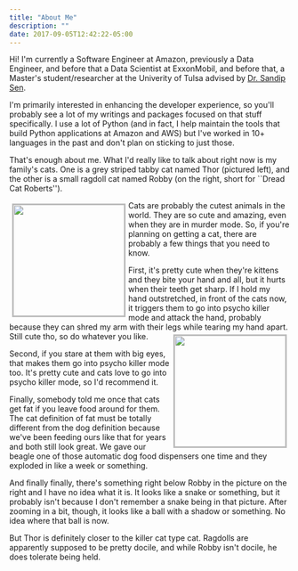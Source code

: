 ```yaml
---
title: "About Me"
description: ""
date: 2017-09-05T12:42:22-05:00
---
```


Hi! I'm currently a Software Engineer at Amazon, previously a Data
Engineer, and before that a Data Scientist at ExxonMobil, and before
that, a Master's student/researcher at the Univerity of Tulsa advised
by [Dr. Sandip Sen](http://www.ens.utulsa.edu/~sandip/).

I'm primarily interested in enhancing the developer experience, so
you'll probably see a lot of my writings and packages focused on that
stuff specifically. I use a lot of Python (and in fact, I help
maintain the tools that build Python applications at Amazon and AWS)
but I've worked in 10+ languages in the past and don't plan on
sticking to just those.

That's enough about me. What I'd really like to talk about right now
is my family's cats. One is a grey striped tabby cat named Thor
(pictured left), and the other is a small ragdoll cat named Robby (on
the right, short for ``Dread Cat Roberts'').

<img src="/photos/thor-1.jpg" style="border: 2px solid #BBB; width:
200px; display: inline; float: left; margin: 5px;"> Cats are probably
the cutest animals in the world. They are so cute and amazing, even
when they are in murder mode. So, if you're planning on getting a cat,
there are probably a few things that you need to know.

First, it's pretty cute when they're kittens and they bite your hand
and all, but it hurts when their teeth get sharp. If I hold my hand
outstretched, in front of the cats now, it triggers them to go into
psycho killer mode and attack the hand, probably because they can
shred my arm with their legs while tearing my hand apart. Still cute
tho, so do whatever you like.  <img src="/photos/robby-1.jpg"
style="border: 2px solid #BBB; width: 200px; display: inline; float:
right; margin: 5px;">

Second, if you stare at them with big eyes, that makes them go into
psycho killer mode too. It's pretty cute and cats love to go into
psycho killer mode, so I'd recommend it.

Finally, somebody told me once that cats get fat if you leave food
around for them. The cat definition of fat must be totally different
from the dog definition because we've been feeding ours like that for
years and both still look great. We gave our beagle one of those
automatic dog food dispensers one time and they exploded in like a
week or something.

And finally finally, there's something right below Robby in the
picture on the right and I have no idea what it is. It looks like a
snake or something, but it probably isn't because I don't remember a
snake being in that picture. After zooming in a bit, though, it looks
like a ball with a shadow or something. No idea where that ball is now.

But Thor is definitely closer to the killer cat type cat. Ragdolls are
apparently supposed to be pretty docile, and while Robby isn't docile,
he does tolerate being held.
